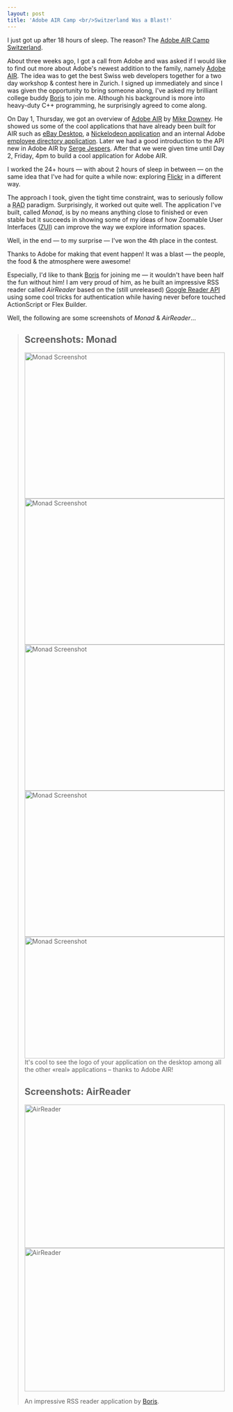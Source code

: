 ```yaml
---
layout: post
title: 'Adobe AIR Camp <br/>Switzerland Was a Blast!'
---
```

I just got up after 18 hours of sleep.
The reason? The <a href="http://aircamp.ch/">Adobe AIR Camp Switzerland</a>.

About three weeks ago, I got a call from Adobe and was asked if I would like to find out more about Adobe&#x27;s newest addition to the family, namely <a href="http://adobe.com/products/air/">Adobe AIR</a>. The idea was to get the best Swiss web developers together for a two day workshop &amp; contest here in Zurich. I signed up immediately and since I was given the opportunity to bring someone along, I&#x27;ve asked my brilliant college buddy <a href="http://424f.com/">Boris</a> to join me. Although his background is more into heavy-duty C++ programming, he surprisingly agreed to come along.

On Day 1, Thursday, we got an overview of <a href="http://adobe.com/go/air">Adobe AIR</a> by <a href="http://madowney.com/blog/">Mike Downey</a>. He showed us some of the cool applications that have already been built for AIR such as <a href="http://desktop.ebay.com/">eBay Desktop</a>, a <a href="http://labs.adobe.com/showcase/air/nickelodeon.html">Nickelodeon application</a> and an internal Adobe <a href="http://adobe.com/devnet/air/flex/samples.html">employee directory application</a>. Later we had a good introduction to the API new in Adobe AIR by <a href="http://www.webkitchen.be/">Serge Jespers</a>. After that we were given time until Day 2, Friday, 4pm to build a cool application for Adobe AIR.

I worked the 24+ hours &mdash; with about 2 hours of sleep in between &mdash; on the same idea that I&#x27;ve had for quite a while now: exploring <a href="http://flickr.com">Flickr</a> in a different way.

The approach I took, given the tight time constraint, was to seriously follow a <acronym title="Rapid Application Development">RAD</acronym> paradigm. Surprisingly, it worked out quite well. The application I&#x27;ve built, called <em>Monad</em>, is by no means anything close to finished or even stable but it succeeds in showing some of my ideas of how Zoomable User Interfaces (<acronym title="Zoomable User Interface">ZUI</acronym>) can improve the way we explore information spaces.

Well, in the end &mdash; to my surprise &mdash; I&#x27;ve won the 4th place in the contest.

Thanks to Adobe for making that event happen!
It was a blast &mdash; the people, the food &amp; the atmosphere were awesome!

Especially, I&#x27;d like to thank <a href="http://424f.com/">Boris</a> for joining me &mdash; it wouldn&#x27;t have been half the fun without him! I am very proud of him, as he built an impressive RSS reader called <em>AirReader</em> based on the (still unreleased) <a href="http://www.niallkennedy.com/blog/2005/12/google-reader-api.html">Google Reader API</a> using some cool tricks for authentication while having never before touched ActionScript or Flex Builder.

Well, the following are some screenshots of <em>Monad</em> &amp; <em>AirReader</em>&#8230;

<blockquote class="info">
<h2>Screenshots: Monad</h2>
<img src="http://farm3.static.flickr.com/2334/2302211649_8383f35207_o.png" width="460" height="336" alt="Monad Screenshot" />
<img src="http://farm4.static.flickr.com/3221/2303008652_fdc3264e49_o.png" width="460" height="336" alt="Monad Screenshot" />
<img src="http://farm3.static.flickr.com/2363/2302211505_bc3fe12571_o.png" width="460" height="336" alt="Monad Screenshot" />
<img src="http://farm3.static.flickr.com/2005/2302211617_07ba36a057_o.png" width="460" height="336" alt="Monad Screenshot" />
<img src="http://farm4.static.flickr.com/3208/2303008348_9dca789990_o.png" width="460" height="280" alt="Monad Screenshot" />
It&#x27;s cool to see the logo of your application on the desktop among all the other &laquo;real&raquo; applications &ndash; thanks to Adobe AIR!

<h2>Screenshots: AirReader</h2>
<img src="http://farm4.static.flickr.com/3238/2303052154_3e7f9f73a7_o.png" width="460" height="330" alt="AirReader" />
<img src="http://farm3.static.flickr.com/2306/2341700584_2905b4c967_o.png" width="460" height="330" alt="AirReader" />

An impressive RSS reader application by <a href="http://424f.com/">Boris</a>.
</blockquote>